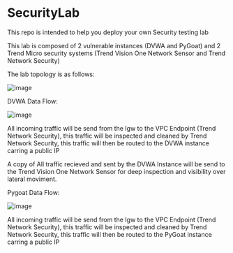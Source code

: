 # SecurityLab
This repo is intended to help you deploy your own Security testing lab

This lab is composed of 2 vulnerable instances (DVWA and PyGoat) and 2 Trend Micro security systems (Trend Vision One Network Sensor and Trend Network Security)

The lab topology is as follows:

![image](https://github.com/user-attachments/assets/2e5155e1-c5dd-4e96-a85f-276ccc8668ae)


DVWA Data Flow:

![image](https://github.com/user-attachments/assets/06e96e8c-1d6b-4d56-8c1b-66d9eef43c0e)

All incoming traffic will be send from the Igw to the VPC Endpoint (Trend Network Security), this traffic will be inspected and cleaned by Trend Network Security, this traffic will then be routed to the DVWA instance carring a public IP

A copy of All traffic recieved and sent by the DVWA Instance will be send to the Trend Vision One Network Sensor for deep inspection and visibility over lateral moviment.

Pygoat Data Flow:

![image](https://github.com/user-attachments/assets/cd89b41b-b9b9-4a51-afee-a732ed321562)

All incoming traffic will be send from the Igw to the VPC Endpoint (Trend Network Security), this traffic will be inspected and cleaned by Trend Network Security, this traffic will then be routed to the PyGoat instance carring a public IP


